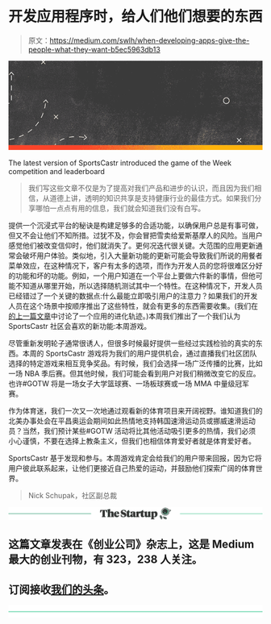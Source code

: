 # 开发应用程序时，给人们他们想要的东西

> 原文：<https://medium.com/swlh/when-developing-apps-give-the-people-what-they-want-b5ec5963db13>

![](img/b88d285a7bd5c54d76d0d16ae3c8815a.png)

The latest version of SportsCastr introduced the game of the Week competition and leaderboard

> 我们写这些文章不仅是为了提高对我们产品和进步的认识，而且因为我们相信，从道德上讲，透明的知识共享是支持健康行业的最佳方式。如果我们分享哪怕一点点有用的信息，我们就会知道我们没有白写。

提供一个沉浸式平台的秘诀是构建足够多的合适功能，以确保用户总是有事可做，但又不会让他们不知所措。过犹不及，你会冒把雪卖给爱斯基摩人的风险。当用户感觉他们被改变信仰时，他们就消失了。更何况迭代很关键。大范围的应用更新通常会破坏用户体验。类似地，引入大量新功能的更新可能会导致我们所说的用餐者菜单效应，在这种情况下，客户有太多的选项，而作为开发人员的您将很难区分好的功能和坏的功能。例如，一个用户知道在一个平台上要做六件新的事情，但他可能不知道从哪里开始，所以选择随机测试其中一个特性。在这种情况下，开发人员已经错过了一个关键的数据点:什么最能立即吸引用户的注意力？如果我们的开发人员在这个场景中按顺序推出了这些特性，就会有更多的东西需要收集。(我们在[的上一篇文章](/swlh/sportscastr-beta-iv-release-d44995672bf5)中讨论了一个应用的进化轨迹。)本周我们推出了一个我们认为 SportsCastr 社区会喜欢的新功能:本周游戏。

尽管重新发明轮子通常很诱人，但很多时候最好提供一些经过实践检验的真实的东西。本周的 SportsCastr 游戏将为我们的用户提供机会，通过直播我们社区团队选择的特定游戏来相互竞争奖品。有时候，我们会选择一场广泛传播的比赛，比如一场 NBA 季后赛。但其他时候，我们可能会看到用户对我们稍微改变它的反应。也许#GOTW 将是一场女子大学篮球赛、一场板球赛或一场 MMA 中量级冠军赛。

作为体育迷，我们一次又一次地通过观看新的体育项目来开阔视野。谁知道我们的北美办事处会在平昌奥运会期间如此热情地支持韩国速滑运动员或挪威速滑运动员？当然，我们预计某些#GOTW 活动将比其他活动吸引更多的热情，我们必须小心谨慎，不要在选择上教条主义，但我们也相信体育爱好者就是体育爱好者。

SportsCastr 基于发现和参与。本周游戏肯定会给我们的用户带来回报，因为它将用户彼此联系起来，让他们更接近自己热爱的运动，并鼓励他们探索广阔的体育世界。

> Nick Schupak，社区副总裁

[![](img/308a8d84fb9b2fab43d66c117fcc4bb4.png)](https://medium.com/swlh)

## 这篇文章发表在《创业公司》杂志上，这是 Medium 最大的创业刊物，有 323，238 人关注。

## 订阅接收[我们的头条](http://growthsupply.com/the-startup-newsletter/)。

[![](img/b0164736ea17a63403e660de5dedf91a.png)](https://medium.com/swlh)